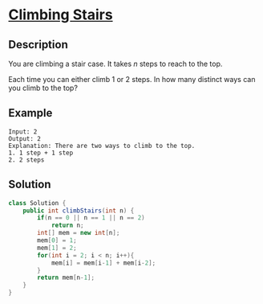 # [Climbing Stairs](https://leetcode.com/problems/climbing-stairs/)

## Description

You are climbing a stair case. It takes *n* steps to reach to the top.

Each time you can either climb 1 or 2 steps. In how many distinct ways can you climb to the top?

## Example

```
Input: 2
Output: 2
Explanation: There are two ways to climb to the top.
1. 1 step + 1 step
2. 2 steps
```

## Solution

```java
class Solution {
    public int climbStairs(int n) {
        if(n == 0 || n == 1 || n == 2)
            return n;
        int[] mem = new int[n];
        mem[0] = 1;
        mem[1] = 2;
        for(int i = 2; i < n; i++){
            mem[i] = mem[i-1] + mem[i-2];
        }
        return mem[n-1];
    }
}
```

